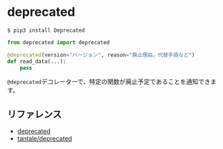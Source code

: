 # deprecated

```console
$ pip3 install Deprecated
```

```python
from deprecated import deprecated

@deprecated(version="バージョン", reason="廃止理由。代替手順など")
def read_data(...):
    pass
```

``@deprecated``デコレーターで、特定の関数が廃止予定であることを通知できます。


## リファレンス

- [deprecated](https://pypi.org/project/Deprecated/)
- [tantale/deprecated](https://github.com/tantale/deprecated)
